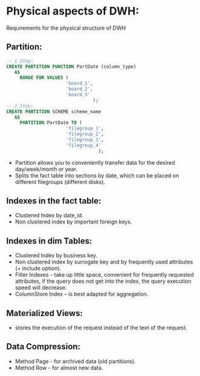 # Physical aspects of DWH: #
Requirements for the physical structure of DWH

## Partition:
```sql
-- 1 Step:
CREATE PARTITION FUNCTION PartDate (column_type)
   AS 
     RANGE FOR VALUES (
                      'board_1',
                      'board_2',
                      'board_3'
                                );
-- 2 Step:
CREATE PARTITION SCHEME scheme_name 
   AS
     PARTITION PartDate TO (
                      'filegroup_1',
                      'filegroup_2',
                      'filegroup_3',
                      'filegroup_4'
                                  );
```
 - Partition allows you to conveniently transfer data for the desired day/week/month or year.
 - Splits the fact table into sections by date, which can be placed on different filegroups (different disks).
 
## Indexes in the fact table:
- Clustered Index by date_id.
- Non clustered index by important foreign keys.

## Indexes in dim Tables:
- Clustered Index by business key.
- Non clustered index by surrogate key and by frequently used attributes (+ include option).
- Filter Indexes - take up little space, convenient for frequently requested attributes, if the query does not get into the index, the query execution speed will decrease.
- ColumnStore Index – is best adapted for aggregation.

## Materialized Views:
- stores the execution of the request instead of the text of the request.

## Data Compression:
- Method Page - for archived data (old partitions).
- Method Row - for almost new data.

